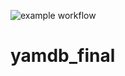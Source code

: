 ![example workflow](https://github.com/Kutaraev/yamdb_final/actions/workflows/yamdb_workflow.yml/badge.svg)
# yamdb_final
